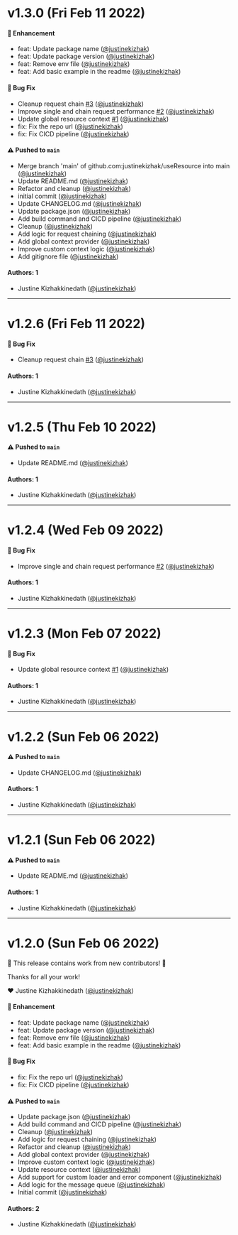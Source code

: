 # v1.3.0 (Fri Feb 11 2022)

#### 🚀 Enhancement

- feat: Update package name ([@justinekizhak](https://github.com/justinekizhak))
- feat: Update package version ([@justinekizhak](https://github.com/justinekizhak))
- feat: Remove env file ([@justinekizhak](https://github.com/justinekizhak))
- feat: Add basic example in the readme ([@justinekizhak](https://github.com/justinekizhak))

#### 🐛 Bug Fix

- Cleanup request chain [#3](https://github.com/justinekizhak/use-resource-hook/pull/3) ([@justinekizhak](https://github.com/justinekizhak))
- Improve single and chain request performance [#2](https://github.com/justinekizhak/use-resource-hook/pull/2) ([@justinekizhak](https://github.com/justinekizhak))
- Update global resource context [#1](https://github.com/justinekizhak/use-resource-hook/pull/1) ([@justinekizhak](https://github.com/justinekizhak))
- fix: Fix the repo url ([@justinekizhak](https://github.com/justinekizhak))
- fix: Fix CICD pipeline ([@justinekizhak](https://github.com/justinekizhak))

#### ⚠️ Pushed to `main`

- Merge branch 'main' of github.com:justinekizhak/useResource into main ([@justinekizhak](https://github.com/justinekizhak))
- Update README.md ([@justinekizhak](https://github.com/justinekizhak))
- Refactor and cleanup ([@justinekizhak](https://github.com/justinekizhak))
- initial commit ([@justinekizhak](https://github.com/justinekizhak))
- Update CHANGELOG.md ([@justinekizhak](https://github.com/justinekizhak))
- Update package.json ([@justinekizhak](https://github.com/justinekizhak))
- Add build command and CICD pipeline ([@justinekizhak](https://github.com/justinekizhak))
- Cleanup ([@justinekizhak](https://github.com/justinekizhak))
- Add logic for request chaining ([@justinekizhak](https://github.com/justinekizhak))
- Add global context provider ([@justinekizhak](https://github.com/justinekizhak))
- Improve custom context logic ([@justinekizhak](https://github.com/justinekizhak))
- Add gitignore file ([@justinekizhak](https://github.com/justinekizhak))

#### Authors: 1

- Justine Kizhakkinedath ([@justinekizhak](https://github.com/justinekizhak))

---

# v1.2.6 (Fri Feb 11 2022)

#### 🐛 Bug Fix

- Cleanup request chain [#3](https://github.com/justinekizhak/use-resource-hook/pull/3) ([@justinekizhak](https://github.com/justinekizhak))

#### Authors: 1

- Justine Kizhakkinedath ([@justinekizhak](https://github.com/justinekizhak))

---

# v1.2.5 (Thu Feb 10 2022)

#### ⚠️ Pushed to `main`

- Update README.md ([@justinekizhak](https://github.com/justinekizhak))

#### Authors: 1

- Justine Kizhakkinedath ([@justinekizhak](https://github.com/justinekizhak))

---

# v1.2.4 (Wed Feb 09 2022)

#### 🐛 Bug Fix

- Improve single and chain request performance [#2](https://github.com/justinekizhak/use-resource-hook/pull/2) ([@justinekizhak](https://github.com/justinekizhak))

#### Authors: 1

- Justine Kizhakkinedath ([@justinekizhak](https://github.com/justinekizhak))

---

# v1.2.3 (Mon Feb 07 2022)

#### 🐛 Bug Fix

- Update global resource context [#1](https://github.com/justinekizhak/use-resource-hook/pull/1) ([@justinekizhak](https://github.com/justinekizhak))

#### Authors: 1

- Justine Kizhakkinedath ([@justinekizhak](https://github.com/justinekizhak))

---

# v1.2.2 (Sun Feb 06 2022)

#### ⚠️ Pushed to `main`

- Update CHANGELOG.md ([@justinekizhak](https://github.com/justinekizhak))

#### Authors: 1

- Justine Kizhakkinedath ([@justinekizhak](https://github.com/justinekizhak))

---

# v1.2.1 (Sun Feb 06 2022)

#### ⚠️ Pushed to `main`

- Update README.md ([@justinekizhak](https://github.com/justinekizhak))

#### Authors: 1

- Justine Kizhakkinedath ([@justinekizhak](https://github.com/justinekizhak))

---

# v1.2.0 (Sun Feb 06 2022)

:tada: This release contains work from new contributors! :tada:

Thanks for all your work!

:heart: Justine Kizhakkinedath ([@justinekizhak](https://github.com/justinekizhak))

#### 🚀 Enhancement

- feat: Update package name ([@justinekizhak](https://github.com/justinekizhak))
- feat: Update package version ([@justinekizhak](https://github.com/justinekizhak))
- feat: Remove env file ([@justinekizhak](https://github.com/justinekizhak))
- feat: Add basic example in the readme ([@justinekizhak](https://github.com/justinekizhak))

#### 🐛 Bug Fix

- fix: Fix the repo url ([@justinekizhak](https://github.com/justinekizhak))
- fix: Fix CICD pipeline ([@justinekizhak](https://github.com/justinekizhak))

#### ⚠️ Pushed to `main`

- Update package.json ([@justinekizhak](https://github.com/justinekizhak))
- Add build command and CICD pipeline ([@justinekizhak](https://github.com/justinekizhak))
- Cleanup ([@justinekizhak](https://github.com/justinekizhak))
- Add logic for request chaining ([@justinekizhak](https://github.com/justinekizhak))
- Refactor and cleanup ([@justinekizhak](https://github.com/justinekizhak))
- Add global context provider ([@justinekizhak](https://github.com/justinekizhak))
- Improve custom context logic ([@justinekizhak](https://github.com/justinekizhak))
- Update resource context ([@justinekizhak](https://github.com/justinekizhak))
- Add support for custom loader and error component ([@justinekizhak](https://github.com/justinekizhak))
- Add logic for the message queue ([@justinekizhak](https://github.com/justinekizhak))
- Initial commit ([@justinekizhak](https://github.com/justinekizhak))

#### Authors: 2

- Justine Kizhakkinedath ([@justinekizhak](https://github.com/justinekizhak))
